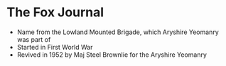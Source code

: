 # The Fox Journal

* Name from the Lowland Mounted Brigade, which Aryshire Yeomanry was part of
* Started in First World War
* Revived in 1952 by Maj Steel Brownlie for the Aryshire Yeomanry

